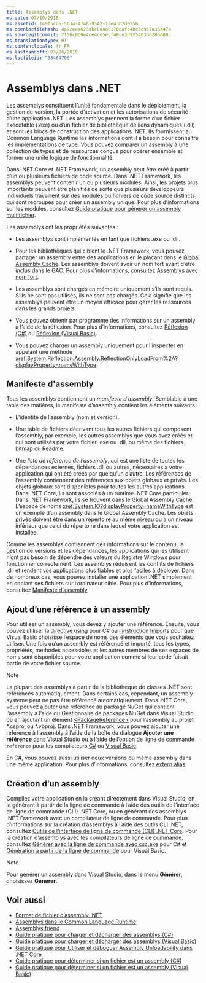 ```yaml
---
title: Assemblys dans .NET
ms.date: 07/10/2018
ms.assetid: 149f5ca5-5b34-4746-9542-1ae43b2d0256
ms.openlocfilehash: 4a92eea623abc8aaad170dafc4bc3c917a36a474
ms.sourcegitcommit: 7156c0b9e4ce4ce5ecf48ce3d925403b638b680c
ms.translationtype: HT
ms.contentlocale: fr-FR
ms.lasthandoff: 03/26/2019
ms.locfileid: "58464708"
---
```

# <a name="assemblies-in-net"></a>Assemblys dans .NET

Les assemblys constituent l’unité fondamentale dans le déploiement, la gestion de version, la portée d’activation et les autorisations de sécurité d’une application .NET. Les assemblys prennent la forme d’un fichier exécutable (.exe) ou d’un fichier de bibliothèque de liens dynamiques (.dll) et sont les blocs de construction des applications .NET. Ils fournissent au Common Language Runtime les informations dont il a besoin pour connaître les implémentations de type. Vous pouvez comparer un assembly à une collection de types et de ressources conçus pour opérer ensemble et former une unité logique de fonctionnalité.

Dans .NET Core et .NET Framework, un assembly peut être créé à partir d’un ou plusieurs fichiers de code source. Dans .NET Framework, les assemblys peuvent contenir un ou plusieurs modules. Ainsi, les projets plus importants peuvent être planifiés de sorte que plusieurs développeurs individuels travaillent sur des modules ou fichiers de code source distincts, qui sont regroupés pour créer un assembly unique. Pour plus d’informations sur les modules, consultez [Guide pratique pour générer un assembly multifichier](../../framework/app-domains/how-to-build-a-multifile-assembly.md).

Les assemblys ont les propriétés suivantes :

- Les assemblys sont implémentés en tant que fichiers .exe ou .dll.

- Pour les bibliothèques qui ciblent le .NET Framework, vous pouvez partager un assembly entre des applications en le plaçant dans le [Global Assembly Cache](../../framework/app-domains/gac.md). Les assemblys doivent avoir un nom fort avant d’être inclus dans le GAC. Pour plus d’informations, consultez [Assemblys avec nom fort](../../framework/app-domains/strong-named-assemblies.md).

- Les assemblys sont chargés en mémoire uniquement s’ils sont requis. S’ils ne sont pas utilisés, ils ne sont pas chargés. Cela signifie que les assemblys peuvent être un moyen efficace pour gérer les ressources dans les grands projets.

- Vous pouvez obtenir par programme des informations sur un assembly à l’aide de la réflexion. Pour plus d’informations, consultez [Réflexion (C#)](../../csharp/programming-guide/concepts/reflection.md) ou [Réflexion (Visual Basic)](../../visual-basic/programming-guide/concepts/reflection.md).

- Vous pouvez charger un assembly uniquement pour l’inspecter en appelant une méthode <xref:System.Reflection.Assembly.ReflectionOnlyLoadFrom%2A?displayProperty=nameWithType>.

## <a name="assembly-manifest"></a>Manifeste d'assembly

Tous les assemblys contiennent un *manifeste d’assembly*. Semblable à une table des matières, le manifeste d’assembly contient les éléments suivants :

- L’identité de l’assembly (nom et version).

- Une table de fichiers décrivant tous les autres fichiers qui composent l’assembly, par exemple, les autres assemblys que vous avez créés et qui sont utilisés par votre fichier .exe ou .dll, ou même des fichiers bitmap ou Readme.

- Une *liste de référence de l’assembly*, qui est une liste de toutes les dépendances externes, fichiers .dll ou autres, nécessaires à votre application qui ont été créés par quelqu’un d’autre. Les références de l’assembly contiennent des références aux objets globaux et privés. Les objets globaux sont disponibles pour toutes les autres applications. Dans .NET Core, ils sont associés à un runtime .NET Core particulier. Dans .NET Framework, ils se trouvent dans le Global Assembly Cache. L’espace de noms <xref:System.IO?displayProperty=nameWithType> est un exemple d’un assembly dans le Global Assembly Cache. Les objets privés doivent être dans un répertoire au même niveau ou à un niveau inférieur que celui du répertoire dans lequel votre application est installée.

Comme les assemblys contiennent des informations sur le contenu, la gestion de versions et les dépendances, les applications qui les utilisent n’ont pas besoin de dépendre des valeurs du Registre Windows pour fonctionner correctement. Les assemblys réduisent les conflits de fichiers .dll et rendent vos applications plus fiables et plus faciles à déployer. Dans de nombreux cas, vous pouvez installer une application .NET simplement en copiant ses fichiers sur l’ordinateur cible. Pour plus d’informations, consultez [Manifeste d’assembly](../../framework/app-domains/assembly-manifest.md).

## <a name="adding-a-reference-to-an-assembly"></a>Ajout d’une référence à un assembly

Pour utiliser un assembly, vous devez y ajouter une référence. Ensuite, vous pouvez utiliser la [directive using](../../csharp/language-reference/keywords/using-directive.md) pour C# ou [l’instruction Imports](../../visual-basic/language-reference/statements/imports-statement-net-namespace-and-type.md) pour que Visual Basic choisisse l’espace de noms des éléments que vous souhaitez utiliser. Une fois qu’un assembly est référencé et importé, tous les types, propriétés, méthodes accessibles et les autres membres de ses espaces de noms sont disponibles pour votre application comme si leur code faisait partie de votre fichier source.

> [!NOTE]
> La plupart des assemblys à partir de la bibliothèque de classes .NET sont référencés automatiquement. Dans certains cas, cependant, un assembly système peut ne pas être référencé automatiquement. Dans .NET Core, vous pouvez ajouter une référence au package NuGet qui contient l’assembly à l’aide du Gestionnaire de packages NuGet dans Visual Studio ou en ajoutant un élément [\<PackageReference>](../../core/tools/dependencies.md#the-new-packagereference-element) pour l’assembly au projet *.csproj ou *.vbproj. Dans .NET Framework, vous pouvez ajouter une référence à l’assembly à l’aide de la boîte de dialogue **Ajouter une référence** dans Visual Studio ou à l’aide de l’option de ligne de commande `-reference` pour les compilateurs [C#](../../csharp/language-reference/compiler-options/reference-compiler-option.md) ou [Visual Basic](../../visual-basic/reference/command-line-compiler/reference.md).

En C#, vous pouvez aussi utiliser deux versions du même assembly dans une même application. Pour plus d’informations, consultez [extern alias](../../csharp/language-reference/keywords/extern-alias.md).

## <a name="creating-an-assembly"></a>Création d’un assembly

Compilez votre application en la créant directement dans Visual Studio, en la générant à partir de la ligne de commande à l’aide des outils de l’interface de ligne de commande (CLI) .NET Core, ou en générant des assemblys .NET Framework avec un compilateur de ligne de commande. Pour plus d’informations sur la création d’assemblys à l’aide des outils CLI .NET, consultez [Outils de l’interface de ligne de commande (CLI) .NET Core](../../core/tools/index.md). Pour la création d’assemblys avec les compilateurs de ligne de commande, consultez [Générer avec la ligne de commande avec csc.exe](../../csharp/language-reference/compiler-options/command-line-building-with-csc-exe.md) pour C# et [Génération à partir de la ligne de commande](../../visual-basic/reference/command-line-compiler/building-from-the-command-line.md) pour Visual Basic.

> [!NOTE]
> Pour générer un assembly dans Visual Studio, dans le menu **Générer**, choisissez **Générer**.

## <a name="see-also"></a>Voir aussi

- [Format de fichier d’assembly .NET](file-format.md)
- [Assemblys dans le Common Language Runtime](../../framework/app-domains/assemblies-in-the-common-language-runtime.md)
- [Assemblys friend](friend-assemblies.md)
- [Guide pratique pour charger et décharger des assemblys (C#)](../../csharp/programming-guide/concepts/assemblies-gac/how-to-load-and-unload-assemblies.md)
- [Guide pratique pour charger et décharger des assemblys (Visual Basic)](../../visual-basic/programming-guide/concepts/assemblies-gac/how-to-load-and-unload-assemblies.md)
- [Guide pratique pour Utiliser et déboguer Assembly Unloadability dans .NET Core](unloadability-howto.md)
- [Guide pratique pour déterminer si un fichier est un assembly (C#)](../../csharp/programming-guide/concepts/assemblies-gac/how-to-determine-if-a-file-is-an-assembly.md)
- [Guide pratique pour déterminer si un fichier est un assembly (Visual Basic)](../../visual-basic/programming-guide/concepts/assemblies-gac/how-to-determine-if-a-file-is-an-assembly.md)
